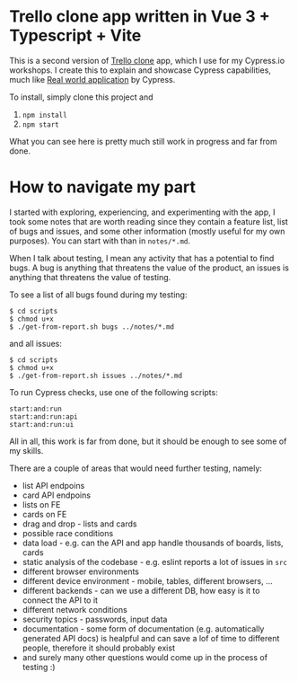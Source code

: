 # Trello clone app written in Vue 3 + Typescript + Vite

This is a second version of [Trello clone](https://github.com/filiphric/trelloapp) app, which I use for my Cypress.io workshops. I create this to explain and showcase Cypress capabilities, much like [Real world application](https://github.com/cypress-io/cypress-realworld-app) by Cypress.

To install, simply clone this project and

1. `npm install`
2. `npm start`

What you can see here is pretty much still work in progress and far from done.

# How to navigate my part

I started with exploring, experiencing, and experimenting with the app, I took some notes that are worth reading since they contain a feature list, list of bugs and issues, and some other information (mostly useful for my own purposes). You can start with than in `notes/*.md`.

When I talk about testing, I mean any activity that has a potential to find bugs. A bug is anything that threatens the value of the product, an issues is anything that threatens the value of testing.

To see a list of all bugs found during my testing:

```
$ cd scripts
$ chmod u+x
$ ./get-from-report.sh bugs ../notes/*.md
```

and all issues:

```
$ cd scripts
$ chmod u+x
$ ./get-from-report.sh issues ../notes/*.md
```

To run Cypress checks, use one of the following scripts:

```
start:and:run
start:and:run:api
start:and:run:ui
```

All in all, this work is far from done, but it should be enough to see some of my skills.

There are a couple of areas that would need further testing, namely:

- list API endpoins
- card API endpoins
- lists on FE
- cards on FE
- drag and drop - lists and cards
- possible race conditions
- data load - e.g. can the API and app handle thousands of boards, lists, cards
- static analysis of the codebase - e.g. eslint reports a lot of issues in `src`
- different browser environments
- different device environment - mobile, tables, different browsers, ...
- different backends - can we use a different DB, how easy is it to connect the API to it
- different network conditions
- security topics - passwords, input data
- documentation - some form of documentation (e.g. automatically generated API docs) is healpful and can save a lof of time to different people, therefore it should probably exist
- and surely many other questions would come up in the process of testing :)
